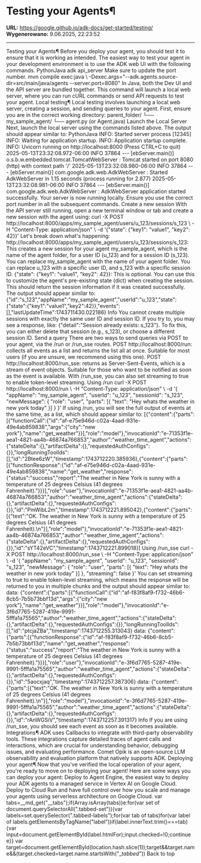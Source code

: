 # Testing your Agents¶

**URL:** https://google.github.io/adk-docs/get-started/testing/
**Wygenerowano:** 9.06.2025, 22:23:52

---

Testing your Agents¶ Before you deploy your agent, you should test it to ensure that it is working as intended. The easiest way to test your agent in your development environment is to use the ADK web UI with the following commands. PythonJava adk api_server Make sure to update the port number. mvn compile exec:java \ -Dexec.args="--adk.agents.source-dir=src/main/java/agents --server.port=8080" In Java, both the Dev UI and the API server are bundled together. This command will launch a local web server, where you can run cURL commands or send API requests to test your agent. Local testing¶ Local testing involves launching a local web server, creating a session, and sending queries to your agent. First, ensure you are in the correct working directory: parent_folder/ └── my_sample_agent/ └── agent.py (or Agent.java) Launch the Local Server Next, launch the local server using the commands listed above. The output should appear similar to: PythonJava INFO: Started server process [12345] INFO: Waiting for application startup. INFO: Application startup complete. INFO: Uvicorn running on http://localhost:8000 (Press CTRL+C to quit) 2025-05-13T23:32:08.972-06:00 INFO 37864 --- [ebServer.main()] o.s.b.w.embedded.tomcat.TomcatWebServer : Tomcat started on port 8080 (http) with context path '/' 2025-05-13T23:32:08.980-06:00 INFO 37864 --- [ebServer.main()] com.google.adk.web.AdkWebServer : Started AdkWebServer in 1.15 seconds (process running for 2.877) 2025-05-13T23:32:08.981-06:00 INFO 37864 --- [ebServer.main()] com.google.adk.web.AdkWebServer : AdkWebServer application started successfully. Your server is now running locally. Ensure you use the correct port number in all the subsequent commands. Create a new session With the API server still running, open a new terminal window or tab and create a new session with the agent using: curl -X POST http://localhost:8000/apps/my_sample_agent/users/u_123/sessions/s_123 \ -H "Content-Type: application/json" \ -d '{"state": {"key1": "value1", "key2": 42}}' Let's break down what's happening: http://localhost:8000/apps/my_sample_agent/users/u_123/sessions/s_123: This creates a new session for your agent my_sample_agent, which is the name of the agent folder, for a user ID (u_123) and for a session ID (s_123). You can replace my_sample_agent with the name of your agent folder. You can replace u_123 with a specific user ID, and s_123 with a specific session ID. {"state": {"key1": "value1", "key2": 42}}: This is optional. You can use this to customize the agent's pre-existing state (dict) when creating the session. This should return the session information if it was created successfully. The output should appear similar to: {"id":"s_123","appName":"my_sample_agent","userId":"u_123","state":{"state":{"key1":"value1","key2":42}},"events":[],"lastUpdateTime":1743711430.022186} Info You cannot create multiple sessions with exactly the same user ID and session ID. If you try to, you may see a response, like: {"detail":"Session already exists: s_123"}. To fix this, you can either delete that session (e.g., s_123), or choose a different session ID. Send a query There are two ways to send queries via POST to your agent, via the /run or /run_sse routes. POST http://localhost:8000/run: collects all events as a list and returns the list all at once. Suitable for most users (if you are unsure, we recommend using this one). POST http://localhost:8000/run_sse: returns as Server-Sent-Events, which is a stream of event objects. Suitable for those who want to be notified as soon as the event is available. With /run_sse, you can also set streaming to true to enable token-level streaming. Using /run curl -X POST http://localhost:8000/run \ -H "Content-Type: application/json" \ -d '{ "appName": "my_sample_agent", "userId": "u_123", "sessionId": "s_123", "newMessage": { "role": "user", "parts": [{ "text": "Hey whats the weather in new york today" }] } }' If using /run, you will see the full output of events at the same time, as a list, which should appear similar to: [{"content":{"parts":[{"functionCall":{"id":"af-e75e946d-c02a-4aad-931e-49e4ab859838","args":{"city":"new york"},"name":"get_weather"}}],"role":"model"},"invocationId":"e-71353f1e-aea1-4821-aa4b-46874a766853","author":"weather_time_agent","actions":{"stateDelta":{},"artifactDelta":{},"requestedAuthConfigs":{}},"longRunningToolIds":[],"id":"2Btee6zW","timestamp":1743712220.385936},{"content":{"parts":[{"functionResponse":{"id":"af-e75e946d-c02a-4aad-931e-49e4ab859838","name":"get_weather","response":{"status":"success","report":"The weather in New York is sunny with a temperature of 25 degrees Celsius (41 degrees Fahrenheit)."}}}],"role":"user"},"invocationId":"e-71353f1e-aea1-4821-aa4b-46874a766853","author":"weather_time_agent","actions":{"stateDelta":{},"artifactDelta":{},"requestedAuthConfigs":{}},"id":"PmWibL2m","timestamp":1743712221.895042},{"content":{"parts":[{"text":"OK. The weather in New York is sunny with a temperature of 25 degrees Celsius (41 degrees Fahrenheit).\n"}],"role":"model"},"invocationId":"e-71353f1e-aea1-4821-aa4b-46874a766853","author":"weather_time_agent","actions":{"stateDelta":{},"artifactDelta":{},"requestedAuthConfigs":{}},"id":"sYT42eVC","timestamp":1743712221.899018}] Using /run_sse curl -X POST http://localhost:8000/run_sse \ -H "Content-Type: application/json" \ -d '{ "appName": "my_sample_agent", "userId": "u_123", "sessionId": "s_123", "newMessage": { "role": "user", "parts": [{ "text": "Hey whats the weather in new york today" }] }, "streaming": false }' You can set streaming to true to enable token-level streaming, which means the response will be returned to you in multiple chunks and the output should appear similar to: data: {"content":{"parts":[{"functionCall":{"id":"af-f83f8af9-f732-46b6-8cb5-7b5b73bbf13d","args":{"city":"new york"},"name":"get_weather"}}],"role":"model"},"invocationId":"e-3f6d7765-5287-419e-9991-5fffa1a75565","author":"weather_time_agent","actions":{"stateDelta":{},"artifactDelta":{},"requestedAuthConfigs":{}},"longRunningToolIds":[],"id":"ptcjaZBa","timestamp":1743712255.313043} data: {"content":{"parts":[{"functionResponse":{"id":"af-f83f8af9-f732-46b6-8cb5-7b5b73bbf13d","name":"get_weather","response":{"status":"success","report":"The weather in New York is sunny with a temperature of 25 degrees Celsius (41 degrees Fahrenheit)."}}}],"role":"user"},"invocationId":"e-3f6d7765-5287-419e-9991-5fffa1a75565","author":"weather_time_agent","actions":{"stateDelta":{},"artifactDelta":{},"requestedAuthConfigs":{}},"id":"5aocxjaq","timestamp":1743712257.387306} data: {"content":{"parts":[{"text":"OK. The weather in New York is sunny with a temperature of 25 degrees Celsius (41 degrees Fahrenheit).\n"}],"role":"model"},"invocationId":"e-3f6d7765-5287-419e-9991-5fffa1a75565","author":"weather_time_agent","actions":{"stateDelta":{},"artifactDelta":{},"requestedAuthConfigs":{}},"id":"rAnWGSiV","timestamp":1743712257.391317} Info If you are using /run_sse, you should see each event as soon as it becomes available. Integrations¶ ADK uses Callbacks to integrate with third-party observability tools. These integrations capture detailed traces of agent calls and interactions, which are crucial for understanding behavior, debugging issues, and evaluating performance. Comet Opik is an open-source LLM observability and evaluation platform that natively supports ADK. Deploying your agent¶ Now that you've verified the local operation of your agent, you're ready to move on to deploying your agent! Here are some ways you can deploy your agent: Deploy to Agent Engine, the easiest way to deploy your ADK agents to a managed service in Vertex AI on Google Cloud. Deploy to Cloud Run and have full control over how you scale and manage your agents using serverless architecture on Google Cloud. var tabs=__md_get("__tabs");if(Array.isArray(tabs))e:for(var set of document.querySelectorAll(".tabbed-set")){var labels=set.querySelector(".tabbed-labels");for(var tab of tabs)for(var label of labels.getElementsByTagName("label"))if(label.innerText.trim()===tab){var input=document.getElementById(label.htmlFor);input.checked=!0;continue e}} var target=document.getElementById(location.hash.slice(1));target&&target.name&&(target.checked=target.name.startsWith("__tabbed_")) Back to top

